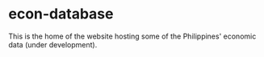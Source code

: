 # econ-database
This is the home of the website hosting some of the Philippines' economic data (under development).
